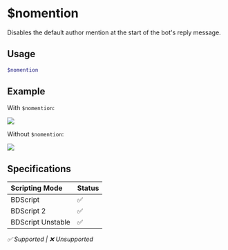 # $nomention
Disables the default author mention at the start of the bot's reply message.

## Usage
```php
$nomention
```

## Example
With `$nomention`:

![](https://user-images.githubusercontent.com/69215413/126917956-197108f9-7cd4-4e96-9a24-12d36b1886d8.png)

Without `$nomention`:

![](https://user-images.githubusercontent.com/69215413/126917978-723c1a83-c95d-4517-b0fd-deb4d088558d.png)

## Specifications
| Scripting Mode | Status
| :---- | :---- |
| BDScript | ✅ |
| BDScript 2 | ✅ |
| BDScript Unstable | ✅ |

*✅ Supported | ❌ Unsupported*